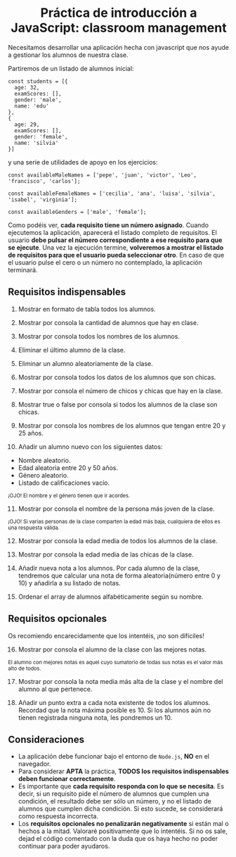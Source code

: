 <h1 align=center>Práctica de introducción a JavaScript: classroom management</h1>

Necesitamos desarrollar una aplicación hecha con javascript que nos ayude a gestionar los alumnos de nuestra clase.

Partiremos de un listado de alumnos inicial:

```
const students = [{
  age: 32,
  examScores: [],
  gender: 'male',
  name: 'edu'
},
{
  age: 29,
  examScores: [],
  gender: 'female',
  name: 'silvia'
}]
```

y una serie de utilidades de apoyo en los ejercicios:

```
const availableMaleNames = ['pepe', 'juan', 'victor', 'Leo', 'francisco', 'carlos'];

const availableFemaleNames = ['cecilia', 'ana', 'luisa', 'silvia', 'isabel', 'virginia'];

const availableGenders = ['male', 'female'];
```

Como podéis ver, **cada requisito tiene un número asignado**. Cuando ejecutemos la aplicación, aparecerá el listado completo de requisitos. El usuario **debe pulsar el número correspondiente a ese requisito para que se ejecute**. Una vez la ejecución termine, **volveremos a mostrar el listado de requisitos para que el usuario pueda seleccionar otro**. En caso de que el usuario pulse el cero o un número no contemplado, la aplicación terminará.

## Requisitos indispensables

1. Mostrar en formato de tabla todos los alumnos.

2. Mostrar por consola la cantidad de alumnos que hay en clase.

3. Mostrar por consola todos los nombres de los alumnos.

4. Eliminar el último alumno de la clase.

5. Eliminar un alumno aleatoriamente de la clase.

6. Mostrar por consola todos los datos de los alumnos que son chicas.

7. Mostrar por consola el número de chicos y chicas que hay en la clase.

8. Mostrar true o false por consola si todos los alumnos de la clase son chicas.

9. Mostrar por consola los nombres de los alumnos que tengan entre 20 y 25 años.

10. Añadir un alumno nuevo con los siguientes datos:

- Nombre aleatorio.
- Edad aleatoria entre 20 y 50 años.
- Género aleatorio.
- Listado de calificaciones vacío.

<small>¡OJO! El nombre y el género tienen que ir acordes.</small>

11. Mostrar por consola el nombre de la persona más joven de la clase.

<small>¡OJO! Si varias personas de la clase comparten la edad más baja, cualquiera de ellos es una respuesta válida.</small>

12. Mostrar por consola la edad media de todos los alumnos de la clase.

13. Mostrar por consola la edad media de las chicas de la clase.

14. Añadir nueva nota a los alumnos. Por cada alumno de la clase, tendremos que calcular una nota de forma aleatoria(número entre 0 y 10) y añadirla a su listado de notas.

15. Ordenar el array de alumnos alfabéticamente según su nombre.

## Requisitos opcionales

Os recomiendo encarecidamente que los intentéis, ¡no son difíciles!

16. Mostrar por consola el alumno de la clase con las mejores notas.

<small>El alumno con mejores notas es aquel cuyo sumatorio de todas sus notas es el valor más alto de todos.</small>

17. Mostrar por consola la nota media más alta de la clase y el nombre del alumno al que pertenece.

18. Añadir un punto extra a cada nota existente de todos los alumnos. Recordad que la nota máxima posible es 10. Si los alumnos aún no tienen registrada ninguna nota, les pondremos un 10.

## Consideraciones

- La aplicación debe funcionar bajo el entorno de `Node.js`, **NO** en el navegador.
- Para considerar **APTA** la práctica, **TODOS los requisitos indispensables deben funcionar correctamente**.
- Es importante que **cada requisito responda con lo que se necesita**. Es decir, si un requisito pide el número de alumnos que cumplen una condición, el resultado debe ser sólo un número, y no el listado de alumnos que cumplen dicha condición. Si esto sucede, se considerará como respuesta incorrecta.
- Los **requisitos opcionales no penalizarán negativamente** si están mal o hechos a la mitad. Valoraré positivamente que lo intentéis. Si no os sale, dejad el código comentado con la duda que os haya hecho no poder continuar para poder ayudaros.
